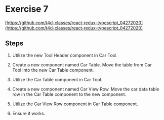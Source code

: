 # Exercise 7

[https://github.com/t4d-classes/react-redux-typescript_04272020](https://github.com/t4d-classes/react-redux-typescript_04272020)

## Steps

1. Utilize the new Tool Header component in Car Tool.

2. Create a new component named Car Table. Move the table from Car Tool into the new Car Table component.

3. Utilize the Car Table component in Car Tool.

4. Create a new component named Car View Row. Move the car data table row in the Car Table component to the new component.

5. Utilize the Car View Row component in Car Table component.

6. Ensure it works.